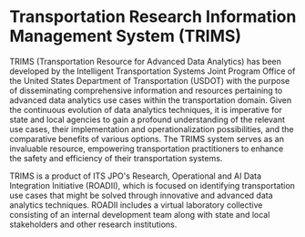# Transportation Research Information Management System (TRIMS)

TRIMS (Transportation Resource for Advanced Data Analytics) has been developed by the Intelligent Transportation Systems Joint Program Office of the United States Department of Transportation (USDOT) with the purpose of disseminating comprehensive information and resources pertaining to advanced data analytics use cases within the transportation domain. Given the continuous evolution of data analytics techniques, it is imperative for state and local agencies to gain a profound understanding of the relevant use cases, their implementation and operationalization possibilities, and the comparative benefits of various options. The TRIMS system serves as an invaluable resource, empowering transportation practitioners to enhance the safety and efficiency of their transportation systems.

TRIMS is a product of ITS JPO's Research, Operational and AI Data Integration Initiative (ROADII), which is focused on identifying transportation use cases that might be solved through innovative and advanced data analytics techniques. ROADII includes a virtual laboratory collective consisting of an internal development team along with state and local stakeholders and other research institutions.